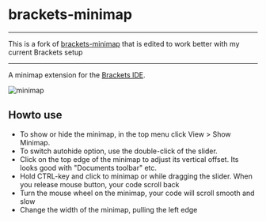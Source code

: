 brackets-minimap
==================

---

This is a fork of [brackets-minimap](https://github.com/websiteduck/brackets-minimap) that is edited to work better with my current Brackets setup

---

A minimap extension for the [Brackets IDE](http://www.brackets.io).

![minimap](https://raw.github.com/zorgzerg/brackets-minimap/master/brackets-minimap.png)

## Howto use
* To show or hide the minimap, in the top menu click View > Show Minimap.
* To switch autohide option, use the double-click of the slider.
* Click on the top edge of the minimap to adjust its vertical offset. Its looks good with "Documents toolbar" etc.
* Hold CTRL-key and click to minimap or while dragging the slider. When you release mouse button, your code scroll back
* Turn the mouse wheel on the minimap, your code will scroll smooth and slow
* Change the width of the minimap, pulling the left edge


